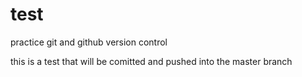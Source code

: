 # test
practice git and github version control

this is a test that will be comitted and pushed into the master branch
